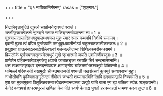 +++
title = "६१ नायिकानिर्गमनम्"
rasas = ["शृङ्गारः"]

+++
  
निद्रानिवृत्तावुदिते द्युरत्ने सखीजने द्वारपदं पराप्ते।  
श्लथीकृताश्लेषरसे भुजङ्गे चचाल नालिङ्गनतोऽङ्गना सा॥ 1 ॥  
गुरुत्रासादासादितभवदुपालम्भवचसा मुहुः स्मारं स्मारं कथमपि निशीथे समगमम्।  
इदानीं मुञ्च त्वं दयित पुनरेष्यामि समभूदुषःकालीनोऽयं चटुलचटकालीकलकलः॥ 2 ॥  
प्रबुद्धायाः प्रातर्लसदलसदोर्वल्लिवलयं गलन्मल्लीदाम्नः शिथिलकबरीबन्धसमये।  
प्रियालोके घूर्णन्नयनमसृणस्मेरमधुरो मुखे जृम्भारम्भी जयति भृशमिन्दीवरदृशः॥ 3 ॥  
प्राणेशेन प्रहितनखरेष्वङ्गकेषु क्षपान्ते जातातङ्का रचयति चिरं चन्दनालेपनानि।  
धत्ते लाक्षामसकृदधरे दन्तदन्तावघाते क्षामाङ्गीयं चकितमभितश्चक्षुषी विक्षिपन्ती॥ 4 ॥  
धम्मिल्लं परिबध्नती नखमुखैः सीन्मतमातन्वती पश्यन्ती नखरोत्सवं कुचयुगे सव्यापसव्यं मुहुः।  
नाभीसीमनि कुञ्चिताङ्गुलिदलं नीवीभरं रुन्धती शय्यागारविनिर्गतापि हृदयान्नाद्यापि निष्क्रामति॥ 5 ॥  
एषा का भुक्तमुक्ता विलुलितवसना स्वेदलग्नान्तवस्त्रा प्रत्यूषे याति बाला मृग इव चकिता सर्वतः शङ्कयन्ती।  
केनेदं वक्त्रपद्मं ह्यधरमधुरसं खण्डितं केन पीतं स्वर्गः केनाद्य भुक्तो हरनयनहतो मन्मथः कस्य तुष्टः॥ 6 ॥  
